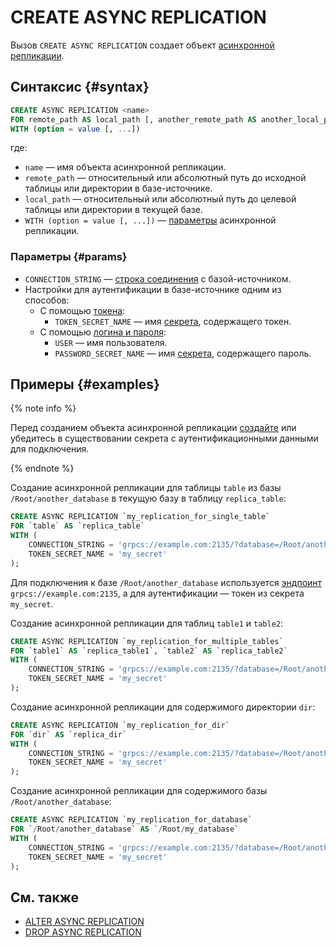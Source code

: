 # CREATE ASYNC REPLICATION

Вызов `CREATE ASYNC REPLICATION` создает объект [асинхронной репликации](../../../concepts/async-replication.md).

## Синтаксис {#syntax}

```sql
CREATE ASYNC REPLICATION <name>
FOR remote_path AS local_path [, another_remote_path AS another_local_path]
WITH (option = value [, ...])
```

где:
* `name` — имя объекта асинхронной репликации.
* `remote_path` — относительный или абсолютный путь до исходной таблицы или директории в базе-источнике.
* `local_path` — относительный или абсолютный путь до целевой таблицы или директории в текущей базе.
* `WITH (option = value [, ...])` — [параметры](#params) асинхронной репликации.

### Параметры {#params}

* `CONNECTION_STRING` — [строка соединения](../../../concepts/connect.md#connection_string) c базой-источником.
* Настройки для аутентификации в базе-источнике одним из способов:
  * С помощью [токена](../../../recipes/ydb-sdk/auth-access-token.md):
    * `TOKEN_SECRET_NAME` — имя [секрета](../../../concepts/datamodel/secrets.md), содержащего токен.
  * С помощью [логина и пароля](../../../recipes/ydb-sdk/auth-static.md):
    * `USER` — имя пользователя.
    * `PASSWORD_SECRET_NAME` — имя [секрета](../../../concepts/datamodel/secrets.md), содержащего пароль.

## Примеры {#examples}

{% note info %}

Перед созданием объекта асинхронной репликации [создайте](create-object-type-secret.md) или убедитесь в существовании секрета с аутентификационными данными для подключения.

{% endnote %}

Создание асинхронной репликации для таблицы `table` из базы `/Root/another_database` в текущую базу в таблицу `replica_table`:

```sql
CREATE ASYNC REPLICATION `my_replication_for_single_table`
FOR `table` AS `replica_table`
WITH (
    CONNECTION_STRING = 'grpcs://example.com:2135/?database=/Root/another_database',
    TOKEN_SECRET_NAME = 'my_secret'
);
```

Для подключения к базе `/Root/another_database` используется [эндпоинт](../../../concepts/connect.md#endpoint) `grpcs://example.com:2135`, а для аутентификации — токен из секрета `my_secret`.

Создание асинхронной репликации для таблиц `table1` и `table2`:

```sql
CREATE ASYNC REPLICATION `my_replication_for_multiple_tables`
FOR `table1` AS `replica_table1`, `table2` AS `replica_table2`
WITH (
    CONNECTION_STRING = 'grpcs://example.com:2135/?database=/Root/another_database',
    TOKEN_SECRET_NAME = 'my_secret'
);
```

Создание асинхронной репликации для содержимого директории `dir`:

```sql
CREATE ASYNC REPLICATION `my_replication_for_dir`
FOR `dir` AS `replica_dir`
WITH (
    CONNECTION_STRING = 'grpcs://example.com:2135/?database=/Root/another_database',
    TOKEN_SECRET_NAME = 'my_secret'
);
```

Создание асинхронной репликации для содержимого базы `/Root/another_database`:

```sql
CREATE ASYNC REPLICATION `my_replication_for_database`
FOR `/Root/another_database` AS `/Root/my_database`
WITH (
    CONNECTION_STRING = 'grpcs://example.com:2135/?database=/Root/another_database',
    TOKEN_SECRET_NAME = 'my_secret'
);
```

## См. также

* [ALTER ASYNC REPLICATION](alter-async-replication.md)
* [DROP ASYNC REPLICATION](drop-async-replication.md)
